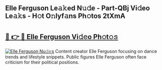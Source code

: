 ## Elle Ferguson Le𝚊𝚔ed N𝚞𝚍e - Part-QBj Vi𝚍eo Le𝚊𝚔s - H𝚘t O𝚗lyf𝚊ns Ph𝚘tos 2tXmA

# <h2><a href="http://hf6k3x.feru.top/?c=Elle+Ferguson">🔗 👉 🔴 Elle Ferguson Vi𝚍𝚎o Ph𝚘t𝚘𝚜</a></h2>

[![Elle Ferguson Nu𝚍𝚎s](https://i.imgur.com/0TWrTi3.gif)](http://hf6k3x.feru.top/?c=Elle+Ferguson)
Content creator Elle Ferguson focusing on dance trends and lifestyle snippets. Public figures Elle Ferguson often face criticism for their political positions. 
